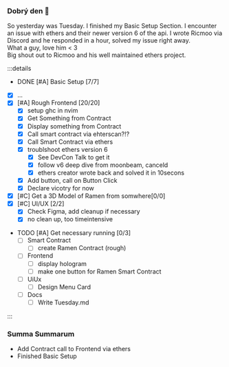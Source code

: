 ### Dobrý den 🍶

So yesterday was Tuesday. I finished my Basic Setup Section. I encounter an
issue with ethers and their newer version 6 of the api. I wrote Ricmoo via
Discord and he responded in a hour, solved my issue right away.\
What a guy, love him < 3\
Big shout out to Ricmoo and his well maintained ethers project.

:::details

- DONE [#A] Basic Setup [7/7]
- [x] ...
- [x] [#A] Rough Frontend [20/20]
  - [x] setup ghc in nvim
  - [x] Get Something from Contract
  - [x] Display something from Contract
  - [x] Call smart contract via ehterscan?!?
  - [x] Call Smart Contract via ethers
  - [x] troublshoot ethers version 6
    - [x] See DevCon Talk to get it
    - [x] follow v6 deep dive from moonbeam, canceld
    - [x] ethers creator wrote back and solved it in 10secons
  - [x] Add button, call on Button Click
  - [x] Declare vicotry for now
- [x] [#C] Get a 3D Model of Ramen from somwhere[0/0]
- [x] [#C] UI/UX [2/2]
  - [x] Check Figma, add cleanup if necessary
  - [x] no clean up, too timeintensive

- TODO [#A] Get necessary running [0/3]
  - [ ] Smart Contract
    - [ ] create Ramen Contract (rough)
  - [ ] Frontend
    - [ ] display hologram
    - [ ] make one button for Ramen Smart Contract
  - [ ] UiUx
    - [ ] Design Menu Card
  - [ ] Docs
    - [ ] Write Tuesday.md

:::

### Summa Summarum

- Add Contract call to Frontend via ethers
- Finished Basic Setup
